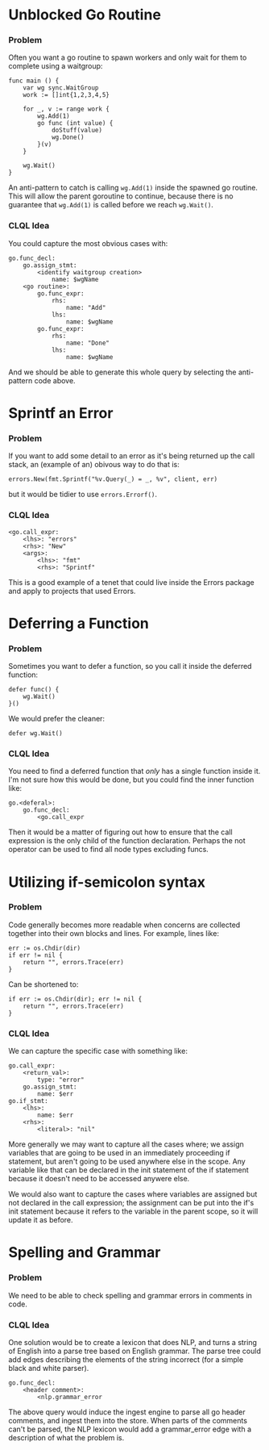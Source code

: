 # Unblocked Go Routine

### Problem

Often you want a go routine to spawn workers and only wait for them to complete using a waitgroup:

```
func main () {
    var wg sync.WaitGroup
    work := []int{1,2,3,4,5}

    for _, v := range work {
        wg.Add(1)
        go func (int value) {
            doStuff(value)
            wg.Done()
        }(v)
    }

    wg.Wait()
}
```

An anti-pattern to catch is calling `wg.Add(1)` inside the spawned go routine. This will allow the parent goroutine to continue, because there is no guarantee that `wg.Add(1)` is called before we reach `wg.Wait()`.

### CLQL Idea

You could capture the most obvious cases with:

```
go.func_decl:
    go.assign_stmt:
        <identify waitgroup creation>
            name: $wgName
    <go routine>:
        go.func_expr:
            rhs:
                name: "Add"
            lhs:
                name: $wgName
        go.func_expr:
            rhs:
                name: "Done"
            lhs:
                name: $wgName
```

And we should be able to generate this whole query by selecting the anti-pattern code above.

# Sprintf an Error

### Problem

If you want to add some detail to an error as it's being returned up the call stack, an (example of an) obivous way to do that is:

```
errors.New(fmt.Sprintf("%v.Query(_) = _, %v", client, err)
```

but it would be tidier to use `errors.Errorf()`.

### CLQL Idea

```
<go.call_expr:
    <lhs>: "errors"
    <rhs>: "New"
    <args>:
        <lhs>: "fmt"
        <rhs>: "Sprintf"
```

This is a good example of a tenet that could live inside the Errors package and apply to projects that used Errors. 

# Deferring a Function

### Problem

Sometimes you want to defer a function, so you call it inside the deferred function:

```
defer func() {
    wg.Wait()
}()
```

We would prefer the cleaner:

```
defer wg.Wait()
```

### CLQL Idea

You need to find a deferred function that *only* has a single function inside it. I'm not sure how this would be done, but you could find the inner function like:

```
go.<deferal>:
    go.func_decl:
        <go.call_expr
```

Then it would be a matter of figuring out how to ensure that the call expression is the only child of the function declaration. Perhaps the not operator can be used to find all node types excluding funcs.

# Utilizing if-semicolon syntax

### Problem

Code generally becomes more readable when concerns are collected together into their own blocks and lines. For example, lines like:

```
err := os.Chdir(dir)
if err != nil {
	return "", errors.Trace(err)
}
```

Can be shortened to:

```
if err := os.Chdir(dir); err != nil {
    return "", errors.Trace(err)
}
```

### CLQL Idea

We can capture the specific case with something like:

```
go.call_expr:
    <return_val>: 
        type: "error"
    go.assign_stmt:
        name: $err
go.if_stmt:
    <lhs>:
        name: $err
    <rhs>:
        <literal>: "nil"
```

More generally we may want to capture all the cases where; we assign variables that are going to be used in an immediately proceeding if statement, but aren't going to be used anywhere else in the scope. Any variable like that can be declared in the init statement of the if statement because it doesn't need to be accessed anywere else.

We would also want to capture the cases where variables are assigned but not declared in the call expression; the assignment can be put into the if's init statement because it refers to the variable in the parent scope, so it will update it as before.

# Spelling and Grammar

### Problem

We need to be able to check spelling and grammar errors in comments in code. 

### CLQL Idea

One solution would be to create a lexicon that does NLP, and turns a string of English into a parse tree based on English grammar. The parse tree could add edges describing the elements of the string incorrect (for a simple black and white parser).

```
go.func_decl:
    <header comment>:
        <nlp.grammar_error
```

The above query would induce the ingest engine to parse all go header comments, and ingest them into the store. When parts of the comments can't be parsed, the NLP lexicon would add a grammar_error edge with a description of what the problem is. 